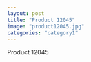 ```yaml
---
layout: post
title: "Product 12045"
image: "product12045.jpg"
categories: "category1"
---
```

Product 12045
